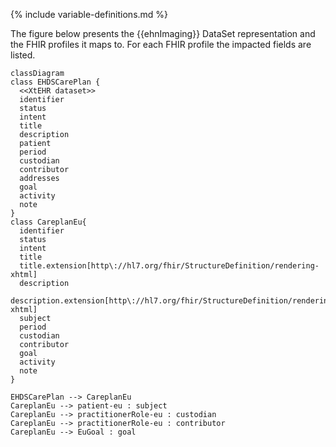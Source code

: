 {% include variable-definitions.md %}

The figure below presents the {{ehnImaging}} DataSet representation and the FHIR profiles it maps to. For each FHIR profile the impacted fields are listed.

```mermaid
classDiagram
class EHDSCarePlan {
  <<XtEHR dataset>>
  identifier
  status
  intent
  title
  description
  patient
  period
  custodian
  contributor
  addresses
  goal
  activity
  note
}
class CareplanEu{
  identifier
  status
  intent
  title
  title.extension[http\://hl7.org/fhir/StructureDefinition/rendering-xhtml]
  description
  description.extension[http\://hl7.org/fhir/StructureDefinition/rendering-xhtml]
  subject
  period
  custodian
  contributor
  goal
  activity
  note
}

EHDSCarePlan --> CareplanEu
CareplanEu --> patient-eu : subject
CareplanEu --> practitionerRole-eu : custodian
CareplanEu --> practitionerRole-eu : contributor
CareplanEu --> EuGoal : goal
```

